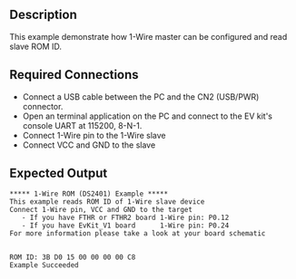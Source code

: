 ## Description

This example demonstrate how 1-Wire master can be configured and read slave ROM ID.

## Required Connections

-   Connect a USB cable between the PC and the CN2 (USB/PWR) connector.
-   Open an terminal application on the PC and connect to the EV kit's console UART at 115200, 8-N-1.
-   Connect 1-Wire pin to the 1-Wire slave
-   Connect VCC and GND to the slave

## Expected Output

```
***** 1-Wire ROM (DS2401) Example *****
This example reads ROM ID of 1-Wire slave device
Connect 1-Wire pin, VCC and GND to the target
   - If you have FTHR or FTHR2 board 1-Wire pin: P0.12
   - If you have EvKit_V1 board      1-Wire pin: P0.24
For more information please take a look at your board schematic


ROM ID: 3B D0 15 00 00 00 00 C8
Example Succeeded
```